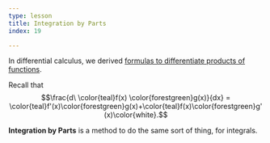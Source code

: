 ```yaml
---
type: lesson
title: Integration by Parts
index: 19

---
```


In differential calculus, we derived [formulas to differentiate products of functions](/learn/calculus/differential/methods).

Recall that $$\frac{d\ \color{teal}f(x) \color{forestgreen}g(x)}{dx} = \color{teal}f'(x)\color{forestgreen}g(x)+\color{teal}f(x)\color{forestgreen}g'(x)\color{white}.$$

**Integration by Parts** is a method to do the same sort of thing, for integrals.


<!--stackedit_data:
eyJoaXN0b3J5IjpbNzQ3OTk2NDE4LDE5MTE1NjI4MzQsMTQ3NT
Q3MDkxMiwtNzA5NDIxMTYyXX0=
-->